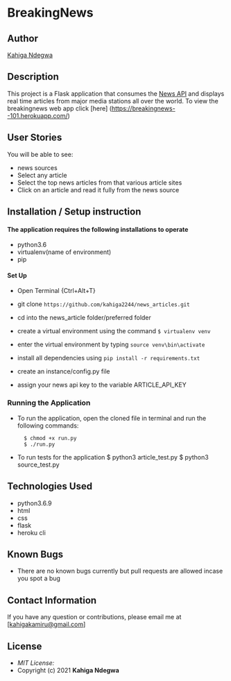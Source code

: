 # BreakingNews

## Author

[Kahiga Ndegwa](https://github.com/kahiga2244)

## Description

This project is a Flask application that consumes the [News API](https://newsapi.org/) and displays real time articles from major media stations all over the world.
To view the breakingnews web app click [here] (https://breakingnews--101.herokuapp.com/)

## User Stories

You will be able to see:

- news sources
- Select any article
- Select the top news articles from that various article sites
- Click on an article and read it fully from the news source

## Installation / Setup instruction

#### The application requires the following installations to operate

- python3.6
- virtualenv(name of environment)
- pip

#### Set Up

- Open Terminal {Ctrl+Alt+T}

- git clone `https://github.com/kahiga2244/news_articles.git`

- cd into the news_article folder/preferred folder

- create a virtual environment using the command `$ virtualenv venv`

- enter the virtual environment by typing `source venv\bin\activate`

- install all dependencies using `pip install -r requirements.txt`

- create an instance/config.py file
- assign your news api key to the variable ARTICLE_API_KEY

### Running the Application

- To run the application, open the cloned file in terminal and run the following commands:

        $ chmod +x run.py
        $ ./run.py

- To run tests for the application
  $ python3 article_test.py
  $ python3 source_test.py

## Technologies Used

- python3.6.9
- html
- css
- flask
- heroku cli

## Known Bugs

- There are no known bugs currently but pull requests are allowed incase you spot a bug

## Contact Information

If you have any question or contributions, please email me at [kahigakamiru@gmail.com]

## License

- _MIT License:_
- Copyright (c) 2021 **Kahiga Ndegwa**
